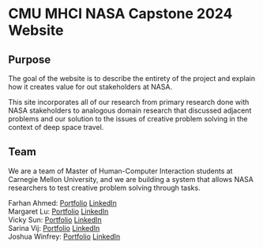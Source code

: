 # CMU MHCI NASA Capstone 2024 Website

## Purpose

The goal of the website is to describe the entirety of the project and explain how it creates value for out stakeholders at NASA. 

This site incorporates all of our research from primary research done with NASA stakeholders to analogous domain research that discussed adjacent problems and our solution to the issues of creative problem solving in the context of deep space travel.

## Team
We are a team of Master of Human-Computer Interaction students at Carnegie Mellon University, and we are building a system that allows NASA researchers to test creative problem solving through tasks.

Farhan Ahmed: [Portfolio]() [LinkedIn]()<br>
Margaret Lu: [Portfolio](https://margaretlu.com/) [LinkedIn](https://www.linkedin.com/in/mlu1822/)<br>
Vicky Sun: [Portfolio]() [LinkedIn]()<br>
Sarina Vij: [Portfolio]() [LinkedIn]()<br>
Joshua Winfrey: [Portfolio]() [LinkedIn]()